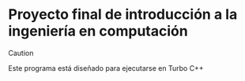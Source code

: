 # Proyecto final de introducción a la ingeniería en computación

> [!CAUTION]
> Este programa está diseñado para ejecutarse en Turbo C++

